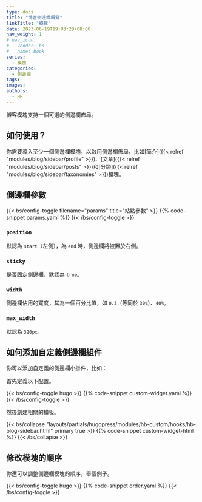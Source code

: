 ```yaml
---
type: docs
title: "博客側邊欄概覽"
linkTitle: "概覽"
date: 2023-06-19T19:03:29+08:00
nav_weight: 1
# nav_icon:
#   vendor: bs
#   name: book
series:
  - 模塊
categories:
  - 側邊欄
tags:
images:
authors:
  - HB
---
```


博客模塊支持一個可選的側邊欄佈局。

<!--more-->

## 如何使用？

你需要導入至少一個側邊欄模塊，以啟用側邊欄佈局，比如[簡介]({{< relref "modules/blog/sidebar/profile" >}})、[文章]({{< relref "modules/blog/sidebar/posts" >}})和[分類]({{< relref "modules/blog/sidebar/taxonomies" >}})模塊。

## 側邊欄參數

{{< bs/config-toggle filename="params" title="站點參數" >}}
{{% code-snippet params.yaml %}}
{{< /bs/config-toggle >}}

### `position`

默認為 `start`（左側），為 `end` 時，側邊欄將被置於右側。

### `sticky`

是否固定側邊欄，默認為 `true`。

### `width`

側邊欄佔用的寬度，其為一個百分比值，如 `0.3`（等同於 `30%`）、`40%`。

### `max_width`

默認為 `320px`。

## 如何添加自定義側邊欄組件

你可以添加自定義的側邊欄小掛件，比如：

首先定義以下配置。

{{< bs/config-toggle hugo >}}
{{% code-snippet custom-widget.yaml %}}
{{< /bs/config-toggle >}}

然後創建相關的模板。

{{< bs/collapse "layouts/partials/hugopress/modules/hb-custom/hooks/hb-blog-sidebar.html" primary true >}}
{{% code-snippet custom-widget-html %}}
{{< /bs/collapse >}}

## 修改模塊的順序

你還可以調整側邊欄模塊的順序，舉個例子。

{{< bs/config-toggle hugo >}}
{{% code-snippet order.yaml %}}
{{< /bs/config-toggle >}}
